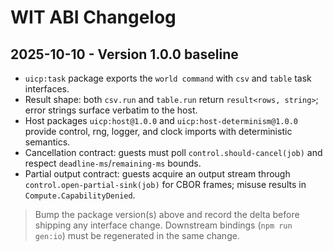 # WIT ABI Changelog

## 2025-10-10 - Version 1.0.0 baseline

- `uicp:task` package exports the `world command` with `csv` and `table` task interfaces.
- Result shape: both `csv.run` and `table.run` return `result<rows, string>`; error strings surface verbatim to the host.
- Host packages `uicp:host@1.0.0` and `uicp:host-determinism@1.0.0` provide control, rng, logger, and clock imports with deterministic semantics.
- Cancellation contract: guests must poll `control.should-cancel(job)` and respect `deadline-ms`/`remaining-ms` bounds.
- Partial output contract: guests acquire an output stream through `control.open-partial-sink(job)` for CBOR frames; misuse results in `Compute.CapabilityDenied`.

> Bump the package version(s) above and record the delta before shipping any interface change. Downstream bindings (`npm run gen:io`) must be regenerated in the same change.
